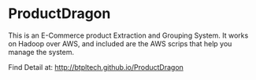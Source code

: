 ProductDragon
=============

This is an E-Commerce product Extraction and Grouping System.  It works on Hadoop over AWS, and included are the AWS scrips that help you manage the system.

Find Detail at: http://btpltech.github.io/ProductDragon

